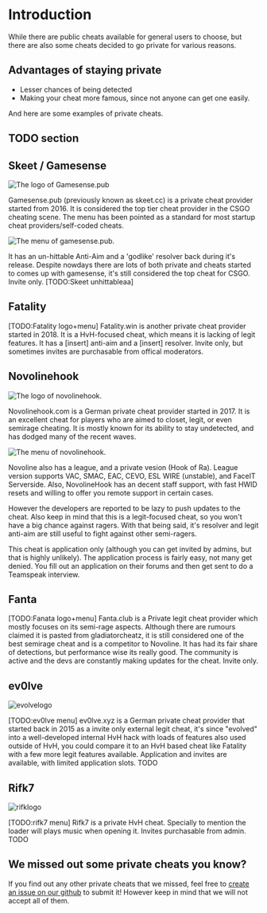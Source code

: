 # Introduction

While there are public cheats available for general users to choose, but there are also some cheats decided to go private for various reasons.

## Advantages of staying private

* Lesser chances of being detected
* Making your cheat more famous, since not anyone can get one easily.

And here are some examples of private cheats.

## TODO section

## Skeet / Gamesense
![The logo of Gamesense.pub](https://i.imgur.com/7JO0tRh.png)

Gamesense.pub \(previously known as skeet.cc\) is a private cheat provider started from 2016. It is considered the top tier cheat provider in the CSGO cheating scene. The menu has been pointed as a standard for most startup cheat providers/self-coded cheats.

![The menu of gamesense.pub. ](https://i.imgur.com/AWQRRDE.png)

It has an un-hittable Anti-Aim and a 'godlike' resolver back during it's release. Despite nowdays there are lots of both private and cheats started to comes up with gamesense, it's still considered the top cheat for CSGO. Invite only. \[TODO:Skeet unhittableaa\]

## Fatality

\[TODO:Fatality logo+menu\] Fatality.win is another private cheat provider started in 2018. It is a HvH-focused cheat, which means it is lacking of legit features. It has a \[insert\] anti-aim and a \[insert\] resolver. Invite only, but sometimes invites are purchasable from offical moderators.

## Novolinehook
![The logo of novolinehook.](https://i.imgur.com/fQBhoD4.png)

Novolinehook.com is a German private cheat provider started in 2017. It is an excellent cheat for players who are aimed to closet, legit, or even semirage cheating. It is mostly known for its ability to stay undetected, and has dodged many of the recent waves.

![The menu of novolinehook.](https://image.prntscr.com/image/d3y5BHiwQ0eHrEgLJN2E8g.png)

Novoline also has a league, and a private vesion (Hook of Ra). League version supports VAC, SMAC, EAC, CEVO, ESL WIRE (unstable), and FaceIT Serverside. Also, NovolineHook has an decent staff support, with fast HWID resets and willing to offer you remote support in certain cases.  

However the developers are reported to be lazy to push updates to the cheat. Also keep in mind that this is a legit-focused cheat, so you won't have a big chance against ragers. With that being said, it's resolver and legit anti-aim are still useful to fight against other semi-ragers.

This cheat is application only (although you can get invited by admins, but that is highly unlikely). The application process is fairly easy, not many get denied. You fill out an application on their forums and then get sent to do a Teamspeak interview.   


## Fanta

\[TODO:Fanata logo+menu\] Fanta.club is a Private legit cheat provider which mostly focuses on its semi-rage aspects. Although there are rumours claimed it is pasted from gladiatorcheatz, it is still considered one of the best semirage cheat and is a competitor to Novoline. It has had its fair share of detections, but performance wise its really good. The community is active and the devs are constantly making updates for the cheat. Invite only.

## ev0lve
![evolvelogo](https://i.imgur.com/pBnYldx.png)

\[TODO:ev0lve menu\] ev0lve.xyz is a German private cheat provider that started back in 2015 as a invite only external legit cheat, it's since "evolved" into a well-developed internal HvH hack with loads of features also used outside of HvH, you could compare it to an HvH based cheat like Fatality with a few more legit features available. Application and invites are available, with limited application slots. TODO

## Rifk7
![rifklogo](https://i.imgur.com/Exun366.png)

\[TODO:rifk7 menu\] Rifk7 is a private HvH cheat. Specially to mention the loader will plays music when opening it. Invites purchasable from admin. TODO

## We missed out some private cheats you know?

If you find out any other private cheats that we missed, feel free to [create an issue on our github](https://github.com/csgohacks/master-guide/issues) to submit it! However keep in mind that we will not accept all of them.
